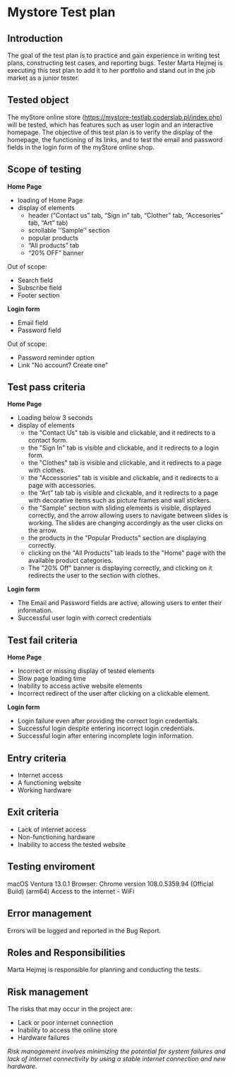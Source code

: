 # Mystore Test plan #


## Introduction ##

The goal of the test plan is to practice and gain experience in writing test plans, constructing test cases, and reporting bugs. Tester Marta Hejmej is executing this test plan to add it to her portfolio and stand out in the job market as a junior tester.

## Tested object ##

The myStore online store (https://mystore-testlab.coderslab.pl/index.php) will be tested, which has features such as user login and an interactive homepage. The objective of this test plan is to verify the display of the homepage, the functioning of its links, and to test the email and password fields in the login form of the myStore online shop.

## Scope of testing ##

**Home Page**

* loading of Home Page
* display of elements 
    * header (“Contact us” tab, “Sign in” tab,  “Clother” tab, “Accesories” tab, “Art” tab)
    * scrollable '’Sample’' section
    * popular products
    * “All products” tab
    * “20% OFF” banner
    
Out of scope: 

* Search field
* Subscribe field
* Footer section 

**Login form**

* Email field
* Password field

Out of scope: 

* Password reminder option
* Link "No account? Create one"

## Test pass criteria ##

**Home Page**

* Loading below 3 seconds
* display of elements 
    * the "Contact Us" tab is visible and clickable, and it redirects to a contact form.
    * the "Sign In" tab is visible and clickable, and it redirects to a login form.
    * the "Clothes" tab is visible and clickable, and it redirects to a page with clothes.
    * the "Accessories" tab is visible and clickable, and it redirects to a page with accessories.
    * the “Art” tab tab is visible and clickable, and it redirects to a page with decorative items such as picture frames and wall stickers.
    * the "Sample" section with sliding elements is visible, displayed correctly, and the arrow allowing users to navigate between slides is working. The slides are changing accordingly as the user clicks on the arrow.
    * the products in the "Popular Products" section are displaying correctly.
    * clicking on the "All Products" tab leads to the "Home" page with the available product categories.
    * The "20% Off" banner is displaying correctly, and clicking on it redirects the user to the section with clothes.

**Login form**

* The Email and Password fields are active, allowing users to enter their information.
* Successful user login with correct credentials

## Test fail criteria ##

**Home Page**

* Incorrect or missing display of tested elements
* Slow page loading time
* Inability to access active website elements
* Incorrect redirect of the user after clicking on a clickable element.

**Login form**

* Login failure even after providing the correct login credentials.
* Successful login despite entering incorrect login credentials.
* Successful login after entering incomplete login information.

## Entry criteria ##

* Internet access
* A functioning website 
* Working hardware

## Exit criteria ##

* Lack of internet access
* Non-functioning hardware
* Inability to access the tested website

## Testing enviroment ##

macOS Ventura 13.0.1 
Browser: Chrome version 108.0.5359.94 (Official Build) (arm64)
Access to the internet - WiFi

## Error management ##

Errors will be logged and reported in the Bug Report.

## Roles and Responsibilities ##

Marta Hejmej is responsible for planning and conducting the tests.

## Risk management ##

The risks that may occur in the project are:

* Lack or poor internet connection
* Inability to access the online store
* Hardware failures

*Risk management involves minimizing the potential for system failures and lack of internet connectivity by using a stable internet connection and new hardware.*













